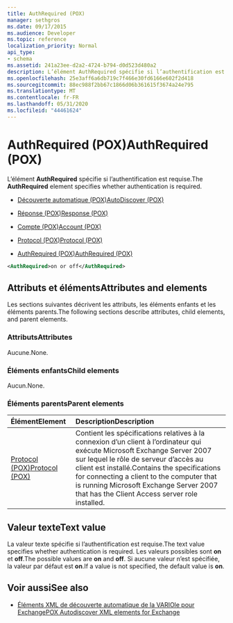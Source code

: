 ```yaml
---
title: AuthRequired (POX)
manager: sethgros
ms.date: 09/17/2015
ms.audience: Developer
ms.topic: reference
localization_priority: Normal
api_type:
- schema
ms.assetid: 241a23ee-d2a2-4724-b794-d0d523d480a2
description: L’élément AuthRequired spécifie si l’authentification est requise.
ms.openlocfilehash: 25e3aff6a6db719c7f466e30fd6166e602f2d418
ms.sourcegitcommit: 88ec988f2bb67c1866d06b361615f3674a24e795
ms.translationtype: MT
ms.contentlocale: fr-FR
ms.lasthandoff: 05/31/2020
ms.locfileid: "44461624"
---
```

# <a name="authrequired-pox"></a><span data-ttu-id="8f229-103">AuthRequired (POX)</span><span class="sxs-lookup"><span data-stu-id="8f229-103">AuthRequired (POX)</span></span>

<span data-ttu-id="8f229-104">L’élément **AuthRequired** spécifie si l’authentification est requise.</span><span class="sxs-lookup"><span data-stu-id="8f229-104">The **AuthRequired** element specifies whether authentication is required.</span></span> 
  
- [<span data-ttu-id="8f229-105">Découverte automatique (POX)</span><span class="sxs-lookup"><span data-stu-id="8f229-105">AutoDiscover (POX)</span></span>](autodiscover-pox.md)
  
- [<span data-ttu-id="8f229-106">Réponse (POX)</span><span class="sxs-lookup"><span data-stu-id="8f229-106">Response (POX)</span></span>](response-pox.md)
  
- [<span data-ttu-id="8f229-107">Compte (POX)</span><span class="sxs-lookup"><span data-stu-id="8f229-107">Account (POX)</span></span>](account-pox.md)
  
- [<span data-ttu-id="8f229-108">Protocol (POX)</span><span class="sxs-lookup"><span data-stu-id="8f229-108">Protocol (POX)</span></span>](protocol-pox.md)
  
- [<span data-ttu-id="8f229-109">AuthRequired (POX)</span><span class="sxs-lookup"><span data-stu-id="8f229-109">AuthRequired (POX)</span></span>](authrequired-pox.md)
  
```xml
<AuthRequired>on or off</AuthRequired>
```

## <a name="attributes-and-elements"></a><span data-ttu-id="8f229-110">Attributs et éléments</span><span class="sxs-lookup"><span data-stu-id="8f229-110">Attributes and elements</span></span>

<span data-ttu-id="8f229-111">Les sections suivantes décrivent les attributs, les éléments enfants et les éléments parents.</span><span class="sxs-lookup"><span data-stu-id="8f229-111">The following sections describe attributes, child elements, and parent elements.</span></span>
  
### <a name="attributes"></a><span data-ttu-id="8f229-112">Attributs</span><span class="sxs-lookup"><span data-stu-id="8f229-112">Attributes</span></span>

<span data-ttu-id="8f229-113">Aucune.</span><span class="sxs-lookup"><span data-stu-id="8f229-113">None.</span></span>
  
### <a name="child-elements"></a><span data-ttu-id="8f229-114">Éléments enfants</span><span class="sxs-lookup"><span data-stu-id="8f229-114">Child elements</span></span>

<span data-ttu-id="8f229-115">Aucun.</span><span class="sxs-lookup"><span data-stu-id="8f229-115">None.</span></span>
  
### <a name="parent-elements"></a><span data-ttu-id="8f229-116">Éléments parents</span><span class="sxs-lookup"><span data-stu-id="8f229-116">Parent elements</span></span>

|<span data-ttu-id="8f229-117">**Élément**</span><span class="sxs-lookup"><span data-stu-id="8f229-117">**Element**</span></span>|<span data-ttu-id="8f229-118">**Description**</span><span class="sxs-lookup"><span data-stu-id="8f229-118">**Description**</span></span>|
|:-----|:-----|
|[<span data-ttu-id="8f229-119">Protocol (POX)</span><span class="sxs-lookup"><span data-stu-id="8f229-119">Protocol (POX)</span></span>](protocol-pox.md) <br/> |<span data-ttu-id="8f229-120">Contient les spécifications relatives à la connexion d’un client à l’ordinateur qui exécute Microsoft Exchange Server 2007 sur lequel le rôle de serveur d’accès au client est installé.</span><span class="sxs-lookup"><span data-stu-id="8f229-120">Contains the specifications for connecting a client to the computer that is running Microsoft Exchange Server 2007 that has the Client Access server role installed.</span></span>  <br/> |
   
## <a name="text-value"></a><span data-ttu-id="8f229-121">Valeur texte</span><span class="sxs-lookup"><span data-stu-id="8f229-121">Text value</span></span>

<span data-ttu-id="8f229-122">La valeur texte spécifie si l’authentification est requise.</span><span class="sxs-lookup"><span data-stu-id="8f229-122">The text value specifies whether authentication is required.</span></span> <span data-ttu-id="8f229-123">Les valeurs possibles sont **on** et **off**.</span><span class="sxs-lookup"><span data-stu-id="8f229-123">The possible values are **on** and **off**.</span></span> <span data-ttu-id="8f229-124">Si aucune valeur n’est spécifiée, la valeur par défaut est **on**.</span><span class="sxs-lookup"><span data-stu-id="8f229-124">If a value is not specified, the default value is **on**.</span></span> 
  
## <a name="see-also"></a><span data-ttu-id="8f229-125">Voir aussi</span><span class="sxs-lookup"><span data-stu-id="8f229-125">See also</span></span>

- [<span data-ttu-id="8f229-126">Éléments XML de découverte automatique de la VARIOle pour Exchange</span><span class="sxs-lookup"><span data-stu-id="8f229-126">POX Autodiscover XML elements for Exchange</span></span>](pox-autodiscover-xml-elements-for-exchange.md)

